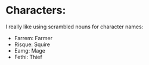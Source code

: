 # Characters:
I really like using scrambled nouns for character names:
- Farrem: Farmer
- Risque: Squire
- Eamg: Mage
- Fethi: Thief
